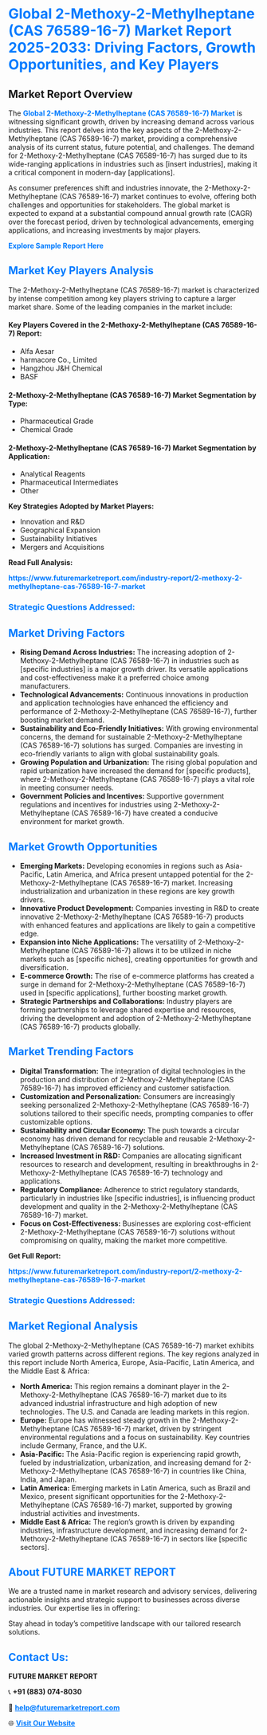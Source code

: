 <h1 style="color: #007BFF;">Global 2-Methoxy-2-Methylheptane (CAS 76589-16-7) Market Report 2025-2033: Driving Factors, Growth Opportunities, and Key Players</h1>

<section id="overview">
<h2>Market Report Overview</h2>
<p>The <a href="https://www.futuremarketreport.com/industry-report/2-methoxy-2-methylheptane-cas-76589-16-7-market" style="color: #007BFF; text-decoration: none;"><strong>Global 2-Methoxy-2-Methylheptane (CAS 76589-16-7) Market</strong></a> is witnessing significant growth, driven by increasing demand across various industries. This report delves into the key aspects of the 2-Methoxy-2-Methylheptane (CAS 76589-16-7) market, providing a comprehensive analysis of its current status, future potential, and challenges. The demand for 2-Methoxy-2-Methylheptane (CAS 76589-16-7) has surged due to its wide-ranging applications in industries such as [insert industries], making it a critical component in modern-day [applications].</p>
<p>As consumer preferences shift and industries innovate, the 2-Methoxy-2-Methylheptane (CAS 76589-16-7) market continues to evolve, offering both challenges and opportunities for stakeholders. The global market is expected to expand at a substantial compound annual growth rate (CAGR) over the forecast period, driven by technological advancements, emerging applications, and increasing investments by major players.</p>
</section>

<section id="overview">
<p><a href="https://www.futuremarketreport.com/request-sample/reportId=84295" style="color: #007BFF; text-decoration: none;"><strong>Explore Sample Report Here</strong></a></p>
</section>

<section id="key-players">
<h2 style="color: #007BFF;">Market Key Players Analysis</h2>
<p>The 2-Methoxy-2-Methylheptane (CAS 76589-16-7) market is characterized by intense competition among key players striving to capture a larger market share. Some of the leading companies in the market include:</p>
<h4>Key Players Covered in the 2-Methoxy-2-Methylheptane (CAS 76589-16-7) Report:</h4>
<ul><li>Alfa Aesar</li><li>harmacore Co., Limited</li><li>Hangzhou J&amp;H Chemical</li><li>BASF</li></ul>
<h4>2-Methoxy-2-Methylheptane (CAS 76589-16-7) Market Segmentation by Type:</h4>
<ul><li>Pharmaceutical Grade</li><li>Chemical Grade</li></ul>

<h4>2-Methoxy-2-Methylheptane (CAS 76589-16-7) Market Segmentation by Application:</h4>
<ul><li>Analytical Reagents</li><li>Pharmaceutical Intermediates</li><li>Other</li></ul>
<p><strong>Key Strategies Adopted by Market Players:</strong></p>
<ul>
<li>Innovation and R&D</li>
<li>Geographical Expansion</li>
<li>Sustainability Initiatives</li>
<li>Mergers and Acquisitions</li>
</ul>
</section>

<section>
<p><strong>Read Full Analysis: </strong></p><a href="https://www.futuremarketreport.com/industry-report/2-methoxy-2-methylheptane-cas-76589-16-7-market" style="color: #007BFF; text-decoration: none;"><strong>https://www.futuremarketreport.com/industry-report/2-methoxy-2-methylheptane-cas-76589-16-7-market</strong></a>
<h3 style="color: #007BFF;">Strategic Questions Addressed:</h3>
</section>

<section id="driving-factors">
<h2 style="color: #007BFF;">Market Driving Factors</h2>
<ul>
<li><strong>Rising Demand Across Industries:</strong> The increasing adoption of 2-Methoxy-2-Methylheptane (CAS 76589-16-7) in industries such as [specific industries] is a major growth driver. Its versatile applications and cost-effectiveness make it a preferred choice among manufacturers.</li>
<li><strong>Technological Advancements:</strong> Continuous innovations in production and application technologies have enhanced the efficiency and performance of 2-Methoxy-2-Methylheptane (CAS 76589-16-7), further boosting market demand.</li>
<li><strong>Sustainability and Eco-Friendly Initiatives:</strong> With growing environmental concerns, the demand for sustainable 2-Methoxy-2-Methylheptane (CAS 76589-16-7) solutions has surged. Companies are investing in eco-friendly variants to align with global sustainability goals.</li>
<li><strong>Growing Population and Urbanization:</strong> The rising global population and rapid urbanization have increased the demand for [specific products], where 2-Methoxy-2-Methylheptane (CAS 76589-16-7) plays a vital role in meeting consumer needs.</li>
<li><strong>Government Policies and Incentives:</strong> Supportive government regulations and incentives for industries using 2-Methoxy-2-Methylheptane (CAS 76589-16-7) have created a conducive environment for market growth.</li>
</ul>
</section>

<section id="growth-opportunities">
<h2 style="color: #007BFF;">Market Growth Opportunities</h2>
<ul>
<li><strong>Emerging Markets:</strong> Developing economies in regions such as Asia-Pacific, Latin America, and Africa present untapped potential for the 2-Methoxy-2-Methylheptane (CAS 76589-16-7) market. Increasing industrialization and urbanization in these regions are key growth drivers.</li>
<li><strong>Innovative Product Development:</strong> Companies investing in R&D to create innovative 2-Methoxy-2-Methylheptane (CAS 76589-16-7) products with enhanced features and applications are likely to gain a competitive edge.</li>
<li><strong>Expansion into Niche Applications:</strong> The versatility of 2-Methoxy-2-Methylheptane (CAS 76589-16-7) allows it to be utilized in niche markets such as [specific niches], creating opportunities for growth and diversification.</li>
<li><strong>E-commerce Growth:</strong> The rise of e-commerce platforms has created a surge in demand for 2-Methoxy-2-Methylheptane (CAS 76589-16-7) used in [specific applications], further boosting market growth.</li>
<li><strong>Strategic Partnerships and Collaborations:</strong> Industry players are forming partnerships to leverage shared expertise and resources, driving the development and adoption of 2-Methoxy-2-Methylheptane (CAS 76589-16-7) products globally.</li>
</ul>
</section>

<section id="trending-factors">
<h2 style="color: #007BFF;">Market Trending Factors</h2>
<ul>
<li><strong>Digital Transformation:</strong> The integration of digital technologies in the production and distribution of 2-Methoxy-2-Methylheptane (CAS 76589-16-7) has improved efficiency and customer satisfaction.</li>
<li><strong>Customization and Personalization:</strong> Consumers are increasingly seeking personalized 2-Methoxy-2-Methylheptane (CAS 76589-16-7) solutions tailored to their specific needs, prompting companies to offer customizable options.</li>
<li><strong>Sustainability and Circular Economy:</strong> The push towards a circular economy has driven demand for recyclable and reusable 2-Methoxy-2-Methylheptane (CAS 76589-16-7) solutions.</li>
<li><strong>Increased Investment in R&D:</strong> Companies are allocating significant resources to research and development, resulting in breakthroughs in 2-Methoxy-2-Methylheptane (CAS 76589-16-7) technology and applications.</li>
<li><strong>Regulatory Compliance:</strong> Adherence to strict regulatory standards, particularly in industries like [specific industries], is influencing product development and quality in the 2-Methoxy-2-Methylheptane (CAS 76589-16-7) market.</li>
<li><strong>Focus on Cost-Effectiveness:</strong> Businesses are exploring cost-efficient 2-Methoxy-2-Methylheptane (CAS 76589-16-7) solutions without compromising on quality, making the market more competitive.</li>
</ul>
</section>

<section>
<p><strong>Get Full Report: </strong></p><a href="https://www.futuremarketreport.com/industry-report/2-methoxy-2-methylheptane-cas-76589-16-7-market" style="color: #007BFF; text-decoration: none;"><strong>https://www.futuremarketreport.com/industry-report/2-methoxy-2-methylheptane-cas-76589-16-7-market</strong></a>
<h3 style="color: #007BFF;">Strategic Questions Addressed:</h3>
</section>


<section id="regional-analysis">
<h2 style="color: #007BFF;">Market Regional Analysis</h2>
<p>The global 2-Methoxy-2-Methylheptane (CAS 76589-16-7) market exhibits varied growth patterns across different regions. The key regions analyzed in this report include North America, Europe, Asia-Pacific, Latin America, and the Middle East & Africa:</p>
<ul>
<li><strong>North America:</strong> This region remains a dominant player in the 2-Methoxy-2-Methylheptane (CAS 76589-16-7) market due to its advanced industrial infrastructure and high adoption of new technologies. The U.S. and Canada are leading markets in this region.</li>
<li><strong>Europe:</strong> Europe has witnessed steady growth in the 2-Methoxy-2-Methylheptane (CAS 76589-16-7) market, driven by stringent environmental regulations and a focus on sustainability. Key countries include Germany, France, and the U.K.</li>
<li><strong>Asia-Pacific:</strong> The Asia-Pacific region is experiencing rapid growth, fueled by industrialization, urbanization, and increasing demand for 2-Methoxy-2-Methylheptane (CAS 76589-16-7) in countries like China, India, and Japan.</li>
<li><strong>Latin America:</strong> Emerging markets in Latin America, such as Brazil and Mexico, present significant opportunities for the 2-Methoxy-2-Methylheptane (CAS 76589-16-7) market, supported by growing industrial activities and investments.</li>
<li><strong>Middle East & Africa:</strong> The region’s growth is driven by expanding industries, infrastructure development, and increasing demand for 2-Methoxy-2-Methylheptane (CAS 76589-16-7) in sectors like [specific sectors].</li>
</ul>
</section>

<footer>
<h2 style="color: #007BFF;">About FUTURE MARKET REPORT</h2>
<p>We are a trusted name in market research and advisory services, delivering actionable insights and strategic support to businesses across diverse industries. Our expertise lies in offering:</p>

<p>Stay ahead in today’s competitive landscape with our tailored research solutions.</p>

<h2 style="color: #007BFF;">Contact Us:</h2>
<p><strong>FUTURE MARKET REPORT</strong></p>
<p>📞 <strong>+91 (883) 074-8030</strong></p>
<p>📧 <strong><a href="mailto:help@futuremarketreport.com" style="color: #007BFF;">help@futuremarketreport.com</a></strong></p>
<p>🌐 <strong><a href="https://www.futuremarketreport.com/" style="color: #007BFF;">Visit Our Website</a></strong></p>
</footer>